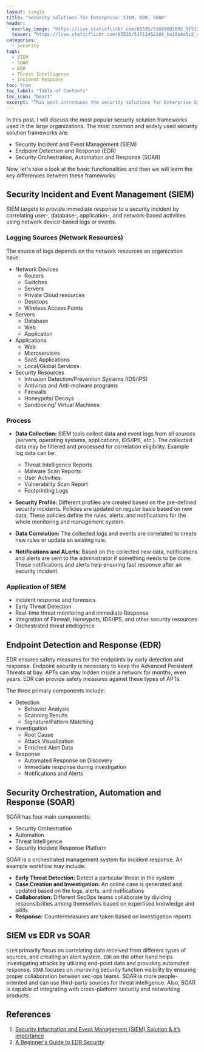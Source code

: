 ```yaml
---
layout: single
title: "Security Solutions for Enterprise: SIEM, EDR, SOAR"
header:
  overlay_image: "https://live.staticflickr.com/65535/51699602895_9f512e632d_o.png"
  teaser: "https://live.staticflickr.com/65535/51711452189_ba18a4a5c2_o.png"
categories:
  - Security
tags:
  - SIEM
  - SOAR
  - EDR
  - Threat Intelligence
  - Incident Response
toc: true
toc_label: "Table of Contents"
toc_icon: "heart"
excerpt: "This post introduces the security solutions for Enterprise Systems. I discuss the basic functionalities and key differences among SIEM, EDR, and SOAR."
---
```


In this post, I will discuss the most popular security solution frameworks used in the large organizations. The most common and widely used security solution frameworks are:
- Security Incident and Event Management (SIEM)
- Endpoint Detection and Response (EDR) 
- Security Orchestration, Automation and Response (SOAR)

Now, let's take a look at the basic functionalities and then we will learn the key differences between these frameworks.

## Security Incident and Event Management (SIEM)
SIEM targets to provide immediate response to a security incident by correlating user-, database-, application-, and network-based activities using network device-based logs or events.

### Logging Sources (Network Resources)
The source of logs depends on the network resources an organization have:

* Network Devices
	* Routers
	* Switches
	* Servers
	* Private Cloud resources
	* Desktops
	* Wireless Access Points
* Servers
	* Database
	* Web
	* Application
* Applications
	* Web
	* Microservices
	* SaaS Applications
	* Local/Global Services
* Security Resources
	* Intrusion Detection/Prevention Systems (IDS/IPS)
	* Antivirus and Anti-malware programs
	* Firewalls
	* Honeypots/ Decoys
	* Sandboxing/ Virtual Machines


### Process
* **Data Collection:** SIEM tools collect data and event logs from all sources (servers, operating systems, applications, IDS/IPS, etc.). The collected data may be filtered and processed for correlation eligibility. Example log data can be:
	* Threat Intelligence Reports
	* Malware Scan Reports
	* User Activities
	* Vulnerability Scan Report
	* Footprinting Logs

* **Security Profile:** Different profiles are created based on the pre-defined security incidents. Policies are updated on regular basis based on new data. These policies define the rules, alerts, and notifications for the whole monitoring and management system.

* **Data Correlation:** The collected logs and events are correlated to create new rules or update an existing rule.

* **Notifications and ALerts:** Based on the collected new data, notifications and alerts are sent to the administrator if something needs to be done. These notifications and alerts help ensuring fast response after an security incident. 

### Application of SIEM
* Incident response and forensics
* Early Threat Detection
* Real-time threat monitoring and immediate Response
* Integration of Firewall, Honeypots, IDS/IPS, and other security resources
* Orchestrated threat intelligence 



## Endpoint Detection and Response (EDR) 
EDR ensures safety measures for the endpoints by early detection and response. Endpoint security is necessary to keep the Advanced Persistent Threats at bay. APTs can stay hidden inside a network for months, even years. EDR can provide safety measures against these types of APTs.

The three primary components include:
* Detection
	* Behavior Analysis
	* Scanning Results
	* Signature/Pattern Matching
* Investigation
	* Root Cause
	* Attack Visualization
	* Enriched Alert Data
* Response
	* Automated Response on Discovery
	* Immediate response during investigation
	* Notifications and Alerts


## Security Orchestration, Automation and Response (SOAR)

SOAR has four main components:
* Security Orchestration 
* Automation
* Threat Intelligence
* Security Incident Response Platform

SOAR is a orchestrated management system for incident response. An example workflow may include:
* **Early Threat Detection:** Detect a particular threat in the system
* **Case Creation and Investigation:** An online case is generated and updated based on the logs, alerts, and notifications
* **Collaboration:** Different SecOps teams collaborate by dividing responsibilities among themselves based on expertised knowledge and skills
* **Response:** Countermeasures are taken based on investigation reports


## SIEM vs EDR vs SOAR
`SIEM` primarily focus on correlating data received from different types of sources, and creating an alert system. `EDR` on the other hand helps investigating attacks by utilizing end-point data and providing automated response. `SOAR` focuses on improving security function visibility by ensuring proper collaboration between sec-ops teams. SOAR is more people-oriented and can use third-party sources for threat intelligence. Also, SOAR is capable of integrating with cross-platform security and networking products.

## References
1. [Security Information and Event Management (SIEM) Solution & it’s importance](https://layots.com/security-information-and-event-management-siem-solution-its-importance/)
2. [A Beginner's Guide to EDR Security](https://www.fool.com/the-blueprint/edr/)
<!--stackedit_data:
eyJoaXN0b3J5IjpbNjI0ODEyOTE4XX0=
-->